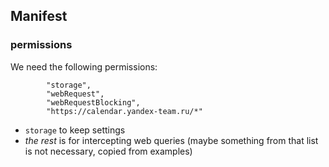 ## Manifest

### permissions

We need the following permissions:
```
        "storage",
        "webRequest",
        "webRequestBlocking",
        "https://calendar.yandex-team.ru/*"
```

* `storage` to keep settings
* *the rest* is for intercepting web queries (maybe something from that list is not necessary, copied from examples)

